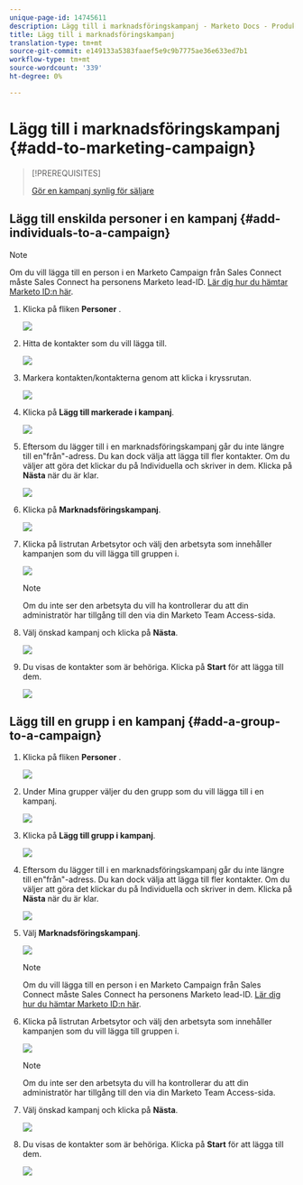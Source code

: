 ```yaml
---
unique-page-id: 14745611
description: Lägg till i marknadsföringskampanj - Marketo Docs - Produktdokumentation
title: Lägg till i marknadsföringskampanj
translation-type: tm+mt
source-git-commit: e149133a5383faaef5e9c9b7775ae36e633ed7b1
workflow-type: tm+mt
source-wordcount: '339'
ht-degree: 0%

---
```



# Lägg till i marknadsföringskampanj {#add-to-marketing-campaign}

>[!PREREQUISITES]
>
>[Gör en kampanj synlig för säljare](http://docs.marketo.com/x/NwDh)

## Lägg till enskilda personer i en kampanj {#add-individuals-to-a-campaign}

>[!NOTE]
>
>Om du vill lägga till en person i en Marketo Campaign från Sales Connect måste Sales Connect ha personens Marketo lead-ID. [Lär dig hur du hämtar Marketo ID:n här](http://docs.marketo.com/x/CQXLAQ).

1. Klicka på fliken **Personer** .

   ![](assets/one-3.png)

1. Hitta de kontakter som du vill lägga till.

   ![](assets/two-3.png)

1. Markera kontakten/kontakterna genom att klicka i kryssrutan.

   ![](assets/three-3.png)

1. Klicka på **Lägg till markerade i kampanj**.

   ![](assets/four-3.png)

1. Eftersom du lägger till i en marknadsföringskampanj går du inte längre till en&quot;från&quot;-adress. Du kan dock välja att lägga till fler kontakter. Om du väljer att göra det klickar du på Individuella och skriver in dem. Klicka på **Nästa** när du är klar.

   ![](assets/five-2.png)

1. Klicka på **Marknadsföringskampanj**.

   ![](assets/six-1.png)

1. Klicka på listrutan Arbetsytor och välj den arbetsyta som innehåller kampanjen som du vill lägga till gruppen i.

   ![](assets/seven-1.png)

   >[!NOTE]
   >
   >Om du inte ser den arbetsyta du vill ha kontrollerar du att din administratör har tillgång till den via din Marketo Team Access-sida.

1. Välj önskad kampanj och klicka på **Nästa**.

   ![](assets/eight.png)

1. Du visas de kontakter som är behöriga. Klicka på **Start** för att lägga till dem.

   ![](assets/nine.png)

## Lägg till en grupp i en kampanj {#add-a-group-to-a-campaign}

1. Klicka på fliken **Personer** .

   ![](assets/one-3.png)

1. Under Mina grupper väljer du den grupp som du vill lägga till i en kampanj.

   ![](assets/eleven.png)

1. Klicka på **Lägg till grupp i kampanj**.

   ![](assets/twelve.png)

1. Eftersom du lägger till i en marknadsföringskampanj går du inte längre till en&quot;från&quot;-adress. Du kan dock välja att lägga till fler kontakter. Om du väljer att göra det klickar du på Individuella och skriver in dem. Klicka på **Nästa** när du är klar.

   ![](assets/thirteen.png)

1. Välj **Marknadsföringskampanj**.

   ![](assets/six-1.png)

   >[!NOTE]
   >
   >Om du vill lägga till en person i en Marketo Campaign från Sales Connect måste Sales Connect ha personens Marketo lead-ID. [Lär dig hur du hämtar Marketo ID:n här](http://docs.marketo.com/x/CQXLAQ).

1. Klicka på listrutan Arbetsytor och välj den arbetsyta som innehåller kampanjen som du vill lägga till gruppen i.

   ![](assets/seven-1.png)

   >[!NOTE]
   >
   >Om du inte ser den arbetsyta du vill ha kontrollerar du att din administratör har tillgång till den via din Marketo Team Access-sida.

1. Välj önskad kampanj och klicka på **Nästa**.

   ![](assets/eight.png)

1. Du visas de kontakter som är behöriga. Klicka på **Start** för att lägga till dem.

   ![](assets/nine.png)

